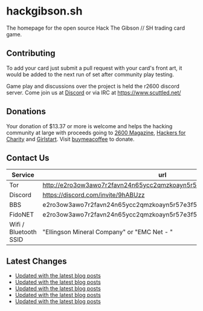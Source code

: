 # hackgibson.sh
The homepage for the open source Hack The Gibson // SH trading card game.


## Contributing

To add your card just submit a pull request with your card's front art, it would be added to the next run of set after community play testing.

Game play and discussions over the project is held the r2600 discord server. Come join us at [Discord](https://discord.com/invite/9hABUzz) or via IRC at https://www.scuttled.net/


## Donations

Your donation of $13.37 or more is welcome and helps the hacking community at large with proceeds going to [2600 Magazine](https://2600.com/), [Hackers for Charity](https://hackersforcharity.org) and [Girlstart](https://girlstart.org).  Visit [buymeacoffee](https://www.buymeacoffee.com/hackgibson.sh) to donate.


## Contact Us

Service | url
-|-
Tor | http://e2ro3ow3awo7r2favn24n65ycc2qmzkoayn5r57e3f56nvjwdcgg32ad.onion
Discord | https://discord.com/invite/9hABUzz
BBS | e2ro3ow3awo7r2favn24n65ycc2qmzkoayn5r57e3f56nvjwdcgg32ad.onion:23
FidoNET | e2ro3ow3awo7r2favn24n65ycc2qmzkoayn5r57e3f56nvjwdcgg32ad.onion:24554
Wifi / Bluetooth SSID | "Ellingson Mineral Company" or "EMC Net - <fidonet address>"

## Latest Changes
<!-- BLOG-POST-LIST:START -->
- [Updated with the latest blog posts](https://github.com/DFW2600/hackgibson.sh/commit/bd75b699ba99140dc8229557ce7ff96b5a939c2f)
- [Updated with the latest blog posts](https://github.com/DFW2600/hackgibson.sh/commit/174ecfaec6854524ec4b8203dd27ea29d2c30210)
- [Updated with the latest blog posts](https://github.com/DFW2600/hackgibson.sh/commit/1d47829e45b23f30f2c9799f1004cf7048ae3dfc)
- [Updated with the latest blog posts](https://github.com/DFW2600/hackgibson.sh/commit/53c8fa1e1881ba210cec9f2a0a86398c4038cdd1)
- [Updated with the latest blog posts](https://github.com/DFW2600/hackgibson.sh/commit/ca634b10a987977feeb928f2d05e0d25274e9495)
<!-- BLOG-POST-LIST:END -->
